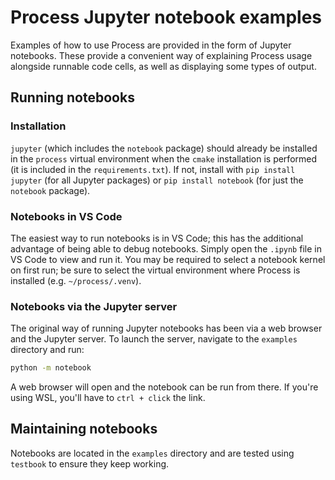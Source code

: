 # Process Jupyter notebook examples

Examples of how to use Process are provided in the form of Jupyter notebooks. These provide a convenient way of explaining Process usage alongside runnable code cells, as well as displaying some types of output.

## Running notebooks

### Installation

`jupyter` (which includes the `notebook` package) should already be installed in the `process` virtual environment when the `cmake` installation is performed (it is included in the `requirements.txt`). If not, install with `pip install jupyter` (for all Jupyter packages) or `pip install notebook` (for just the `notebook` package).

### Notebooks in VS Code

The easiest way to run notebooks is in VS Code; this has the additional advantage of being able to debug notebooks. Simply open the `.ipynb` file in VS Code to view and run it. You may be required to select a notebook kernel on first run; be sure to select the virtual environment where Process is installed (e.g. `~/process/.venv`).

### Notebooks via the Jupyter server

The original way of running Jupyter notebooks has been via a web browser and the Jupyter server. To launch the server, navigate to the `examples` directory and run:

```bash
python -m notebook
```

A web browser will open and the notebook can be run from there. If you're using WSL, you'll have to `ctrl + click` the link.


## Maintaining notebooks
Notebooks are located in the `examples` directory and are tested using `testbook` to ensure they keep working.
